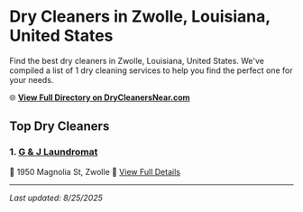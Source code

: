 # Dry Cleaners in Zwolle, Louisiana, United States

Find the best dry cleaners in Zwolle, Louisiana, United States. We've compiled a list of 1 dry cleaning services to help you find the perfect one for your needs.

🌐 **[View Full Directory on DryCleanersNear.com](https://drycleanersnear.com/city/US/Louisiana/Zwolle)**

## Top Dry Cleaners

### 1. [G & J Laundromat](https://drycleanersnear.com/dryCleaner/6869d8a9c7dd3153c241f414/g-j-laundromat)
📍 1950 Magnolia St, Zwolle
🔗 [View Full Details](https://drycleanersnear.com/dryCleaner/6869d8a9c7dd3153c241f414/g-j-laundromat)


---

*Last updated: 8/25/2025*

